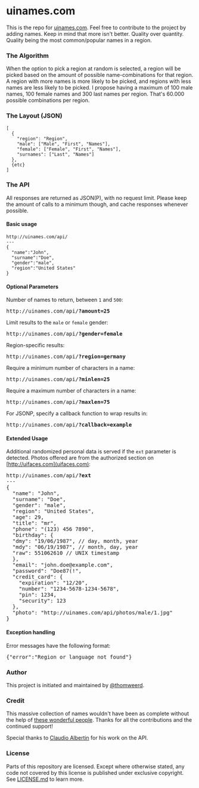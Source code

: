 uinames.com
=======

This is the repo for [uinames.com](http://uinames.com). Feel free to contribute to the project by adding names. Keep in mind that more isn't better. Quality over quantity. Quality being the most common/popular names in a region.

### The Algorithm
When the option to pick a region at random is selected, a region will be picked based on the amount of possible name-combinations for that region. A region with more names is more likely to be picked, and regions with less names are less likely to be picked. I propose having a maximum of 100 male names, 100 female names and 300 last names per region. That's 60.000 possible combinations per region.

### The Layout (JSON)
    [
      {
        "region": "Region",
        "male": ["Male", "First", "Names"],
        "female": ["Female", "First", "Names"],
        "surnames": ["Last", "Names"]
      },
      {etc}
    ]

### The API
All responses are returned as JSON(P), with no request limit. Please keep the amount of calls to a minimum though, and cache responses whenever possible.

#### Basic usage
    http://uinames.com/api/
    ---
    {
      "name":"John",
      "surname":"Doe",
      "gender":"male",
      "region":"United States"
    }
#### Optional Parameters
Number of names to return, between `1` and `500`:
<pre>http://uinames.com/api/<strong>?amount=25</strong></pre>

Limit results to the `male` or `female` gender:
<pre>http://uinames.com/api/<strong>?gender=female</strong></pre>

Region-specific results:
<pre>http://uinames.com/api/<strong>?region=germany</strong></pre>

Require a minimum number of characters in a name:
<pre>http://uinames.com/api/<strong>?minlen=25</strong></pre>

Require a maximum number of characters in a name:
<pre>http://uinames.com/api/<strong>?maxlen=75</strong></pre>

For JSONP, specify a callback function to wrap results in:
<pre>http://uinames.com/api/<strong>?callback=example</strong></pre>

#### Extended Usage
Additional randomized personal data is served if the `ext` parameter is detected. Photos offered are from the authorized section on [http://uifaces.com](uifaces.com):
<pre>
http://uinames.com/api/<strong>?ext</strong>
---
{
  "name": "John",
  "surname": "Doe",
  "gender": "male",
  "region": "United States",
  "age": 29,
  "title": "mr",
  "phone": "(123) 456 7890",
  "birthday": {
  "dmy": "19/06/1987", // day, month, year
  "mdy": "06/19/1987", // month, day, year
  "raw": 551062610 // UNIX timestamp
  },
  "email": "john.doe@example.com",
  "password": "Doe87(!",
  "credit_card": {
    "expiration": "12/20",
    "number": "1234-5678-1234-5678",
    "pin": 1234,
    "security": 123
  },
  "photo": "http://uinames.com/api/photos/male/1.jpg"
}
</pre>
#### Exception handling
Error messages have the following format:
<pre>{"error":"Region or language not found"}</pre>

### Author
This project is initiated and maintained by [@thomweerd](http://twitter.com/thomweerd).

### Credit
This massive collection of names wouldn't have been as complete without the help of [these wonderful people](https://github.com/thm/uinames/network/members). Thanks for all the contributions and the continued support!

Special thanks to [Claudio Albertin](http://github.com/ClaudioAlbertin) for his work on the API.

### License
Parts of this repository are licensed. Except where otherwise stated, any code not covered by this license is published under exclusive copyright. See [LICENSE.md](LICENSE.md) to learn more.
